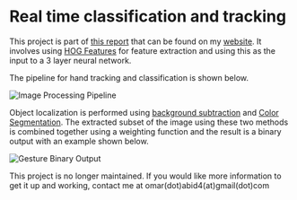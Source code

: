 # Real time classification and tracking
This project is part of [this report](http://omar-abid.com/wp_portfolio/wp-content/uploads/2018/02/CSE-6329-HCI-Camera-Cursor-System-Report.pdf) that can be found on my [website](http://omar-abid.com). It involves using [HOG Features](https://en.wikipedia.org/wiki/Histogram_of_oriented_gradients) for feature extraction and using this as the input to a 3 layer neural network. 

The pipeline for hand tracking and classification is shown below.

![Image Processing Pipeline](https://github.com/omarabid59/Hand-Gesture-and-Tracking-as-a-Mouse/blob/master/image_processing_pipeline.png)

Object localization is performed using [background subtraction](https://en.wikipedia.org/wiki/Background_subtraction) and [Color Segmentation](https://en.wikipedia.org/wiki/Image_segmentation). The extracted subset of the image using these two methods is combined together using a weighting function and the result is a binary output with an example shown below.

![Gesture Binary Output](https://github.com/omarabid59/Hand-Gesture-and-Tracking-as-a-Mouse/blob/master/hci_project_image.png)

This project is no longer maintained. If you would like more information to get it up and working, contact me at omar(dot)abid4(at)gmail(dot)com


